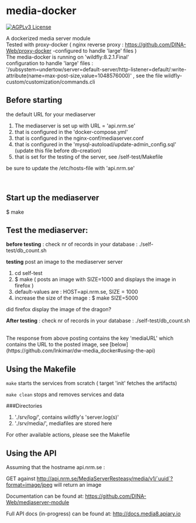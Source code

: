 # media-docker


[![AGPLv3 License](http://img.shields.io/badge/license-AGPLv3-blue.svg) ](https://github.com/DINA-Web/media-docker/blob/master/LICENSE)


A dockerized media server module <br>
Tested with proxy-docker ( nginx reverse proxy : https://github.com/DINA-Web/proxy-docker  -configured to handle 'large' files )<br>
The media-docker is running on 'wildfly:8.2.1.Final' <br>
configuration to handle 'large' files : <br> '/subsystem=undertow/server=default-server/http-listener=default/:write-attribute(name=max-post-size,value=1048576000)' , see the file wildfly-custom/customization/commands.cli 


## Before starting
the default URL for your mediaserver

1. The mediaserver is set up with URL = 'api.nrm.se'
1. that is configured in the 'docker-compose.yml'
2. that is configured in the nginx-conf/mediaserver.conf
3. that is configured in the 'mysql-autoload/update-admin_config.sql' (update this file before  db-creation)
4. that is set for the testing of the server, see /self-test/Makefile

be sure  to update the /etc/hosts-file with 'api.nrm.se'

<br>

## Start up the mediaserver
$ make


## Test the mediaserver:<br>

**before testing** : check nr of records in your database : ./self-test/db_count.sh <br>

**testing**
post an image to the mediaserver server 

1. cd  self-test
2. $ make ( posts an image with SIZE=1000 and displays the image in firefox )
3. default-values are : HOST=api.nrm.se, SIZE = 1000
4. increase the size of the image : $ make SIZE=5000

did firefox display the image of the dragon?

**After testing** :  check nr of records in your database : ./self-test/db_count.sh <br>

<br>
The response from above posting contains the key 'mediaURL' which contains the URL to the posted image, see [below](https://github.com/Inkimar/dw-media_docker#using-the-api) <br>
 
## Using the Makefile

`make` starts the services from scratch ( target 'init' fetches the artifacts) <br>

`make clean` stops and removes services and data<br>

###Directories

1. './srv/log/', contains wildfly's 'server.log(s)'
2. './srv/media/', mediafiles are stored here


For other available actions, please see the Makefile

## Using the API

Assuming that the hostname api.nrm.se :<br>

GET against http://api.nrm.se/MediaServerResteasy/media/v1/`uuid`?format=image/jpeg will return an image<br>

Documentation can be found at: <https://github.com/DINA-Web/mediaserver-module> <br>

Full API docs (in-progress) can be found at: <http://docs.media8.apiary.io><br>

